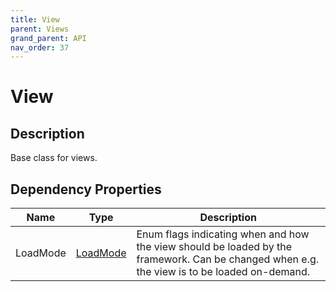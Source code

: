 ```yaml
---
title: View
parent: Views
grand_parent: API
nav_order: 37
---
```


# View

## Description

Base class for views.

## Dependency Properties

| Name | Type | Description |
| --- | --- | --- |
| LoadMode | [LoadMode](../Types/LoadMode) | Enum flags indicating when and how the view should be loaded by the framework. Can be changed when e.g. the view is to be loaded on-demand. |

